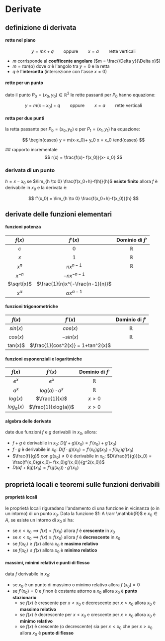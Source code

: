# Derivate
## definizione di derivata
#### rette nel piano
$$
y = mx+q \qquad \text{oppure} \qquad x=a \qquad \text{rette verticali}
$$
- $m$ corrisponde al **coefficente angolare** ($m = \frac{\Delta y}{\Delta x}$)
- $m = tan(\alpha)$ dove $\alpha$ è l'angolo tra $y=0$ e la retta
- $q$ è l'**intercetta** (intersezione con l'asse $x=0$)

#### rette per un punto
dato il punto $P_0=(x_0, y_0) \in \mathbb{R}^2$ le rette passanti per $P_0$ hanno equazione:

$$
y = m(x-x_0)+q \qquad \text{oppure} \qquad x=a \qquad \text{rette verticali}
$$

#### retta per due punti
la retta passante per $P_0=(x_0, y_0)$ e per $P_1=(x_1, y_1)$ ha equazione:

$$
\begin{cases}
    y = m(x-x_0)+ y_0
    x = x_0
\end{cases}
$$

## rapporto incrementale
$$
r(x) = \frac{f(x)- f(x_0)}{x- x_0}
$$

### derivata di un punto
$h = x- x_0$
se $\lim_{h \to 0} \frac{f(x_0+h)-f(h)}{h}$ **esiste finito** allora $f$ è derivabile in $x_0$ e la derivata è:

$$
f'(x_0) = \lim_{h \to 0} \frac{f(x_0+h)-f(x_0)}{h}
$$

## derivate delle funzioni elementari
#### funzioni potenza
| $f(x)$     | $f'(x)$                         | Dominio di $f'$ |
|:----------:|:-------------------------------:|:---------------:|
| $c$        | 0                               | $\mathbb{R}$    |
| $x$        | 1                               | $\mathbb{R}$    |
| $x^n$      | $nx^{n-1}$                      | $\mathbb{R}$    |
| $x^{-n}$   | $-nx^{-n-1}$                    |                 |
| $\sqrt{x}$ | $\frac{1}{n}x^{-\frac{n-1}{n}}$ |                 |
| $x^\alpha$ | $\alpha x ^{\alpha - 1}$        |                 |

#### funzioni trigonometriche
| $f(x)$   | $f'(x)$                           | Dominio di $f'$ |
|:--------:|:---------------------------------:|:---------------:|
| $sin(x)$ | $cos(x)$                          | $\mathbb{R}$    |
| $cos(x)$ | $-sin(x)$                         | $\mathbb{R}$    |
| tan(x)$  | $\frac{1}{cos^2(x)} = 1+tan^2(x)$ |                 |


#### funzioni esponenziali e logaritmiche
| $f(x)$     | $f'(x)$             | Dominio di $f'$ |
|:----------:|:-------------------:|:---------------:|
| $e^x$      | $e^x$               | $\mathbb{R}$    |
| $a^x$      | $log(a) \cdot a^x$  | $\mathbb{R}$    |
| $log(x)$   | $\frac{1}{x}$       | $x > 0$         |
| $log_a(x)$ | $\frac{1}{xlog(a)}$ | $x > 0$         |

#### algebra delle derivate
date due funzioni $f$ e $g$ derivabili in $x_0$, allora:
- $f+g$ è derivabile in $x_0$: $D(f+g)(x_0) = f'(x_0) + g'(x_0)$
- $f \cdot g$ è derivabile in $x_0$: $D(f \cdot g)(x_0) = f'(x_0)g(x_0)+f(x_0)g'(x_0)$
- $\frac{f}{g}$ con $g(x_0) \not = 0$ è derivabile in $x_0$: $D(\frac{f}{g})(x_0) = \frac{f'(x_0)g(x_0)- f(x_0)g'(x_0)}{g^2(x_0)}$
- $D(\alpha f + \beta g)(x_0)=f'(g(x_0)) \cdot g'(x_0)$

## proprietà locali e teoremi sulle funzioni derivabili

#### proprietà locali
le proprietà locali riguradano l'andamento di una funzione in vicinanza (o in un intorno) di un punto $x_0$.
Data la funzione $f: A \rarr \mathbb{R}$ e $x_0 \in A$, se esiste un intorno di $x_0$ si ha:
- se $x < x_0 \implies f(x) \lt f(x_0)$ allora $f$ è **crescente** in $x_0$
- se $x < x_0 \implies f(x) \ge f(x_0)$ allora $f$ è **decrescente** in $x_0$
- se $f(x_0) \ge f(x)$ allora $x_0$ è **masimo relativo**
- se $f(x_0) \le f(x)$ allora $x_0$ è **minimo relatico**

#### massimi, minimi relativi e punti di flesso
data $f$ derivabile in $x_0$:
- se $x_0$ è un punto di massimo o minimo relativo allora $f'(x_0) = 0$
- se $f'(x_0) = 0$ e $f$ non è costante attorno a $x_0$ allora $x_0$ è **punto stazionario**
  - se $f(x)$ è crescente per $x \lt x_0$ e decrescente per $x \gt x_0$ allora $x_0$ è **massimo relativo**
  - se $f(x)$ è decrescente per $x \lt x_0$ e crescente per $x \gt x_0$ allora $x_0$ è **minimo relativo**
  - se $f(x)$ è crescente (o decrescente) sia per $x \lt x_0$ che per $x \gt x_0$ allora $x_0$ è **punto di flesso**